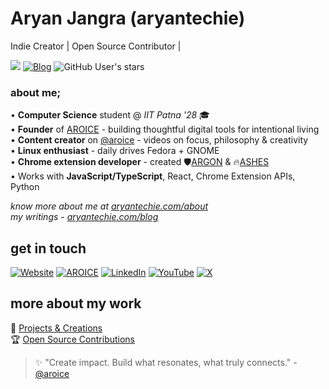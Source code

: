 # Aryan Jangra (aryantechie)

Indie Creator | Open Source Contributor | 

![](https://komarev.com/ghpvc/?username=aryan-techie&color=blue&style=plastic&label=PROFILE+VIEWS)
[![Blog](https://img.shields.io/badge/blogs-insight.aroice.in-0077B5?style=plastic)](https://insight.aroice.in)
![GitHub User's stars](https://img.shields.io/github/stars/aryan-techie?style=plastic)

### about me;
• **Computer Science** student @ *IIT Patna '28* 🎓  
• **Founder** of [AROICE](https://aroice.in) - building thoughtful digital tools for intentional living  
• **Content creator** on [@aroice](https://youtube.com/@aroice) - videos on focus, philosophy & creativity  
• **Linux enthusiast** - daily drives Fedora + GNOME  
• **Chrome extension developer** - created 🛡️[ARGON](https://argon.aroice.in) & 🔥[ASHES](https://ashes.aroice.in)  
• Works with **JavaScript/TypeScript**, React, Chrome Extension APIs, Python  

*know more about me at  [aryantechie.com/about](https://aryantechie.com/about)  
my writings - [aryantechie.com/blog](https://aryantechie.com/blog)*

## get in touch
[![Website](https://img.shields.io/badge/Website-aryantechie.com-6366f1?style=flat-square)](https://aryantechie.com)
[![AROICE](https://img.shields.io/badge/AROICE-aroice.in-6366f1?style=flat-square&)](https://aroice.in)
[![LinkedIn](https://img.shields.io/badge/LinkedIn-aryantechie-0077B5?style=flat-square&logo=linkedin)](https://www.linkedin.com/in/aryantechie/)
[![YouTube](https://img.shields.io/badge/YouTube-aroice-FF0000?style=flat-square&logo=youtube)](https://youtube.com/@aroice)
[![X](https://img.shields.io/badge/X-realaroice-grey?style=flat-square&logo=x)](https://twitter.com/realaroice)

## more about my work
📁 [Projects & Creations](https://aryantechie.com/work)  
🏆 [Open Source Contributions](./CONTRIBUTIONS.md)  

> ✨ "Create impact. Build what resonates, what truly connects." - [@aroice](https://aroice.in)